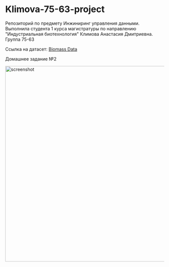 # Klimova-75-63-project
Репозиторий по предмету Инжиниринг управления данными. Выполнила студента 1 курса магистратуры по направлению "Индустриальная биотехнология" Климова Анастасия Дмитриевна. Группа 75-63

Ссылка на датасет: [Biomass Data](https://drive.google.com/drive/folders/1TOftr_GOVv2wXgeg4S5GTd46YWDHC2Ls?usp=drive_link) 

Домашнее задание №2

<img width="795" height="620" alt="screenshot" src="https://github.com/user-attachments/assets/345ff719-20e7-4dff-99b9-a32712106360" />
